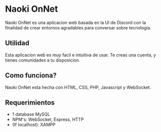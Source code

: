 # Naoki OnNet
Naoki OnNet es una aplicacion web basada en la UI de Discord con la finalidad de crear entornos agradables para conversar sobre tecnologia.

## Utilidad
Esta aplicacion web es muy facil e intuitiva de usar. Te creas una cuenta, y tienes comunidades a tu disposicion.

## Como funciona?
Naoki OnNet esta hecha con HTML, CSS, PHP, Javascript y WebSocket.

## Requerimientos
- 1 database MySQL
- NPM's: WebSocket, Express, HTTP
- (If localhost): XAMPP